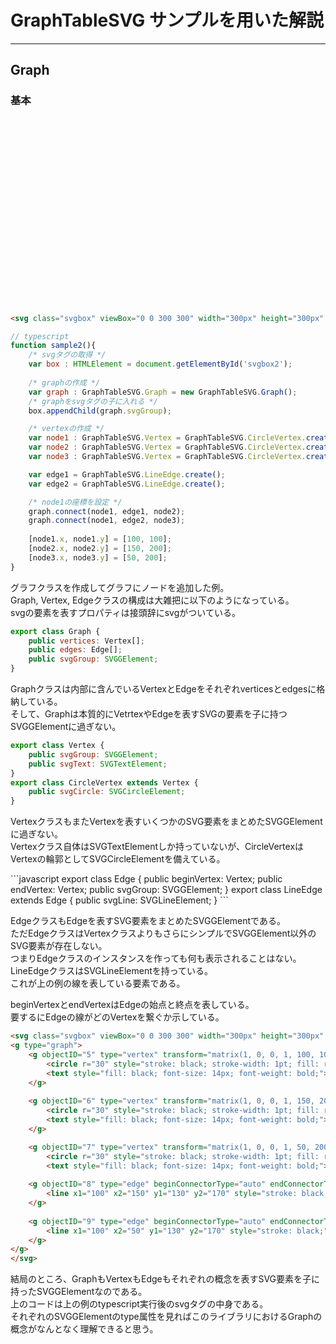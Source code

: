 # GraphTableSVG サンプルを用いた解説

___

## Graph

### 基本

<svg class="svgbox" viewBox="0 0 300 300" width="300px" height="300px" id="svgbox2" xmlns="http://www.w3.org/2000/svg">
<div class="code">

```html
<svg class="svgbox" viewBox="0 0 300 300" width="300px" height="300px" id="svgbox2" xmlns="http://www.w3.org/2000/svg">
```

```javascript
// typescript
function sample2(){
    /* svgタグの取得 */
    var box : HTMLElement = document.getElementById('svgbox2');
    
    /* graphの作成 */
    var graph : GraphTableSVG.Graph = new GraphTableSVG.Graph();
    /* graphをsvgタグの子に入れる */
    box.appendChild(graph.svgGroup);

    /* vertexの作成 */
    var node1 : GraphTableSVG.Vertex = GraphTableSVG.CircleVertex.create(graph);
    var node2 : GraphTableSVG.Vertex = GraphTableSVG.CircleVertex.create(graph);
    var node3 : GraphTableSVG.Vertex = GraphTableSVG.CircleVertex.create(graph);

    var edge1 = GraphTableSVG.LineEdge.create();
    var edge2 = GraphTableSVG.LineEdge.create();

    /* node1の座標を設定 */
    graph.connect(node1, edge1, node2);
    graph.connect(node1, edge2, node3);
    
    [node1.x, node1.y] = [100, 100];
    [node2.x, node2.y] = [150, 200];
    [node3.x, node3.y] = [50, 200];
}
```

</div>

グラフクラスを作成してグラフにノードを追加した例。  
Graph, Vertex, Edgeクラスの構成は大雑把に以下のようになっている。  
svgの要素を表すプロパティは接頭辞にsvgがついている。

<div class="code">

```javascript
export class Graph {    
    public vertices: Vertex[];
    public edges: Edge[];
    public svgGroup: SVGGElement;
}
```
</div>

Graphクラスは内部に含んでいるVertexとEdgeをそれぞれverticesとedgesに格納している。  
そして、Graphは本質的にVetrtexやEdgeを表すSVGの要素を子に持つSVGGElementに過ぎない。

<div class="code">

```javascript
export class Vertex {    
    public svgGroup: SVGGElement;
    public svgText: SVGTextElement;
}
export class CircleVertex extends Vertex {
    public svgCircle: SVGCircleElement;
}
```
</div>

VertexクラスもまたVertexを表すいくつかのSVG要素をまとめたSVGGElementに過ぎない。  
Vertexクラス自体はSVGTextElementしか持っていないが、CircleVertexはVertexの輪郭としてSVGCircleElementを備えている。

<div class="code">
```javascript
export class Edge {
        public beginVertex: Vertex;
        public endVertex: Vertex;
        public svgGroup: SVGGElement;
}
export class LineEdge extends Edge {
        public svgLine: SVGLineElement;
}
```
</div>

EdgeクラスもEdgeを表すSVG要素をまとめたSVGGElementである。  
ただEdgeクラスはVertexクラスよりもさらにシンプルでSVGGElement以外のSVG要素が存在しない。  
つまりEdgeクラスのインスタンスを作っても何も表示されることはない。  
LineEdgeクラスはSVGLineElementを持っている。  
これが上の例の線を表している要素である。

beginVertexとendVertexはEdgeの始点と終点を表している。  
要するにEdgeの線がどのVertexを繋ぐか示している。

<div class="code">

```html
<svg class="svgbox" viewBox="0 0 300 300" width="300px" height="300px" id="svgbox2" xmlns="http://www.w3.org/2000/svg">
<g type="graph">
	<g objectID="5" type="vertex" transform="matrix(1, 0, 0, 1, 100, 100)">
		<circle r="30" style="stroke: black; stroke-width: 1pt; fill: rgb(255, 255, 255);" cx="0" cy="0"></circle>
		<text style="fill: black; font-size: 14px; font-weight: bold;"></text>
	</g>
	
	<g objectID="6" type="vertex" transform="matrix(1, 0, 0, 1, 150, 200)">
		<circle r="30" style="stroke: black; stroke-width: 1pt; fill: rgb(255, 255, 255);" cx="0" cy="0"></circle>
		<text style="fill: black; font-size: 14px; font-weight: bold;"></text>
	</g>

	<g objectID="7" type="vertex" transform="matrix(1, 0, 0, 1, 50, 200)">
		<circle r="30" style="stroke: black; stroke-width: 1pt; fill: rgb(255, 255, 255);" cx="0" cy="0"></circle>
		<text style="fill: black; font-size: 14px; font-weight: bold;"></text></g>
	
	<g objectID="8" type="edge" beginConnectorType="auto" endConnectorType="auto" beginNode="5" endNode="6">
		<line x1="100" x2="150" y1="130" y2="170" style="stroke: black;"></line>
	</g>
	
	<g objectID="9" type="edge" beginConnectorType="auto" endConnectorType="auto" beginNode="5" endNode="7">
		<line x1="100" x2="50" y1="130" y2="170" style="stroke: black;"></line>
	</g>
</g>
</svg>
```

</div>

結局のところ、GraphもVertexもEdgeもそれぞれの概念を表すSVG要素を子に持ったSVGGElementなのである。  
上のコードは上の例のtypescript実行後のsvgタグの中身である。  
それぞれのSVGGElementのtype属性を見ればこのライブラリにおけるGraphの概念がなんとなく理解できると思う。